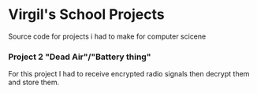 # Virgil's School Projects
Source code for projects i had to make for computer scicene

### Project 2 "Dead Air"/"Battery thing"
  For this project I had to receive encrypted radio signals then decrypt them and store them.
  
